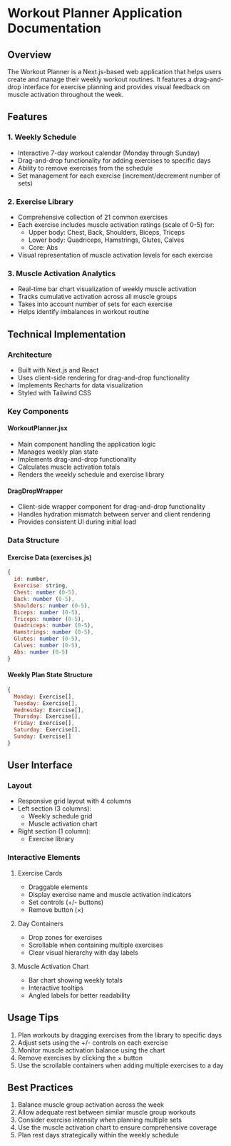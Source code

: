 # Workout Planner Application Documentation

## Overview
The Workout Planner is a Next.js-based web application that helps users create and manage their weekly workout routines. It features a drag-and-drop interface for exercise planning and provides visual feedback on muscle activation throughout the week.

## Features

### 1. Weekly Schedule
- Interactive 7-day workout calendar (Monday through Sunday)
- Drag-and-drop functionality for adding exercises to specific days
- Ability to remove exercises from the schedule
- Set management for each exercise (increment/decrement number of sets)

### 2. Exercise Library
- Comprehensive collection of 21 common exercises
- Each exercise includes muscle activation ratings (scale of 0-5) for:
  - Upper body: Chest, Back, Shoulders, Biceps, Triceps
  - Lower body: Quadriceps, Hamstrings, Glutes, Calves
  - Core: Abs
- Visual representation of muscle activation levels for each exercise

### 3. Muscle Activation Analytics
- Real-time bar chart visualization of weekly muscle activation
- Tracks cumulative activation across all muscle groups
- Takes into account number of sets for each exercise
- Helps identify imbalances in workout routine

## Technical Implementation

### Architecture
- Built with Next.js and React
- Uses client-side rendering for drag-and-drop functionality
- Implements Recharts for data visualization
- Styled with Tailwind CSS

### Key Components

#### WorkoutPlanner.jsx
- Main component handling the application logic
- Manages weekly plan state
- Implements drag-and-drop functionality
- Calculates muscle activation totals
- Renders the weekly schedule and exercise library

#### DragDropWrapper
- Client-side wrapper component for drag-and-drop functionality
- Handles hydration mismatch between server and client rendering
- Provides consistent UI during initial load

### Data Structure

#### Exercise Data (exercises.js)
```javascript
{
  id: number,
  Exercise: string,
  Chest: number (0-5),
  Back: number (0-5),
  Shoulders: number (0-5),
  Biceps: number (0-5),
  Triceps: number (0-5),
  Quadriceps: number (0-5),
  Hamstrings: number (0-5),
  Glutes: number (0-5),
  Calves: number (0-5),
  Abs: number (0-5)
}
```

#### Weekly Plan State Structure
```javascript
{
  Monday: Exercise[],
  Tuesday: Exercise[],
  Wednesday: Exercise[],
  Thursday: Exercise[],
  Friday: Exercise[],
  Saturday: Exercise[],
  Sunday: Exercise[]
}
```

## User Interface

### Layout
- Responsive grid layout with 4 columns
- Left section (3 columns):
  - Weekly schedule grid
  - Muscle activation chart
- Right section (1 column):
  - Exercise library

### Interactive Elements
1. Exercise Cards
   - Draggable elements
   - Display exercise name and muscle activation indicators
   - Set controls (+/- buttons)
   - Remove button (×)

2. Day Containers
   - Drop zones for exercises
   - Scrollable when containing multiple exercises
   - Clear visual hierarchy with day labels

3. Muscle Activation Chart
   - Bar chart showing weekly totals
   - Interactive tooltips
   - Angled labels for better readability

## Usage Tips
1. Plan workouts by dragging exercises from the library to specific days
2. Adjust sets using the +/- controls on each exercise
3. Monitor muscle activation balance using the chart
4. Remove exercises by clicking the × button
5. Use the scrollable containers when adding multiple exercises to a day

## Best Practices
1. Balance muscle group activation across the week
2. Allow adequate rest between similar muscle group workouts
3. Consider exercise intensity when planning multiple sets
4. Use the muscle activation chart to ensure comprehensive coverage
5. Plan rest days strategically within the weekly schedule
